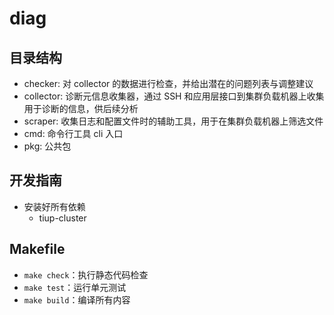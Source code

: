 # diag

## 目录结构

- checker: 对 collector 的数据进行检查，并给出潜在的问题列表与调整建议
- collector: 诊断元信息收集器，通过 SSH 和应用层接口到集群负载机器上收集用于诊断的信息，供后续分析
- scraper: 收集日志和配置文件时的辅助工具，用于在集群负载机器上筛选文件
- cmd: 命令行工具 cli 入口
- pkg: 公共包

## 开发指南

- 安装好所有依赖
    - tiup-cluster

## Makefile

* `make check`：执行静态代码检查
* `make test`：运行单元测试
* `make build`：编译所有内容

